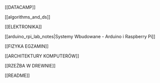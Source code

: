 [[DATACAMP]]

[[algorithms_and_ds]]

[[ELEKTRONIKA]]

[[arduino_rpi_lab_notes|Systemy Wbudowane - Arduino i Raspberry Pi]]

[[FIZYKA EGZAMIN]]

[[ARCHITEKTURY KOMPUTERÓW]]

[[RZEŹBA W DREWNIE]]

[[README]]

